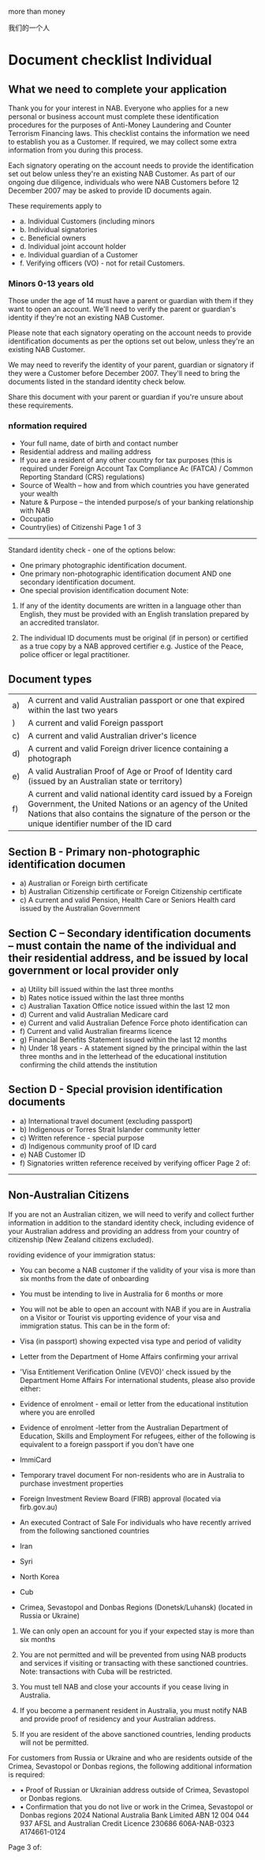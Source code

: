 more than money

我们的一个人

# Document checklist  Individual

## What we need to complete your application

Thank you for your interest in NAB. Everyone who applies for a new personal or business account must complete these identification procedures for the purposes of Anti-Money Laundering and Counter Terrorism Financing laws. This checklist contains the information we need to establish you as a Customer. If required, we may collect some extra information from you during this process.

Each signatory operating on the account needs to provide the identification set out below unless they're an existing NAB Customer. As part of our ongoing due diligence, individuals who were NAB Customers before 12 December 2007 may be asked to provide ID documents again.

These requirements apply to

- a. Individual Customers (including minors
- b. Individual signatories
- c. Beneficial owners
- d. Individual joint account holder
- e. Individual guardian of a Customer
- f. Verifying officers (VO) - not for retail Customers.
### Minors 0-13 years old

Those under the age of 14 must have a parent or guardian with them if they want to open an account. We'll need to verify the parent or guardian's identity if they're not an existing NAB Customer.

Please note that each signatory operating on the account needs to provide identification documents as per the options set out below, unless they're an existing NAB Customer.

We may need to reverify the identity of your parent, guardian or signatory if they were a Customer before December 2007. They'll need to bring the documents listed in the standard identity check below.

Share this document with your parent or guardian if you're unsure about these requirements.

### nformation required

- Your full name, date of birth and contact number
- Residential address and mailing address
- If you are a resident of any other country for tax purposes (this is required under Foreign Account Tax Compliance Ac
(FATCA) / Common Reporting Standard (CRS) regulations)
- Source of Wealth – how and from which countries you have generated your wealth
- Nature & Purpose – the intended purpose/s of your banking relationship with NAB
- Occupatio
- Country(ies) of Citizenshi
Page 1 of 3

---

Standard identity check - one of the options below:

- One primary photographic identification document.
- One primary non-photographic identification document AND one secondary identification document.
- One special provision identification document
Note:

1. If any of the identity documents are written in a language other than English, they must be provided with an English translation prepared by an accredited translator.

2. The individual ID documents must be original (if in person) or certified as a true copy by a NAB approved certifier e.g. Justice of the Peace, police officer or legal practitioner.

## Document types

<table><tr><td>a)</td><td>A current and valid Australian passport or one that expired within the last two years</td></tr><tr><td>)</td><td>A current and valid Foreign passport</td></tr><tr><td>c)</td><td>A current and valid Australian driver's licence</td></tr><tr><td>d)</td><td>A current and valid Foreign driver licence containing a photograph</td></tr><tr><td>e)</td><td>A valid Australian Proof of Age or Proof of Identity card (issued by an Australian state or territory)</td></tr><tr><td>f)</td><td>A current and valid national identity card issued by a Foreign Government, the United Nations or an agency of the United Nations that also contains the signature of the person or the unique identifier number of the ID card</td></tr></table>

## Section B - Primary non-photographic identification documen

- a) Australian or Foreign birth certificate
- b) Australian Citizenship certificate or Foreign Citizenship certificate
- c) A current and valid Pension, Health Care or Seniors Health card issued by the Australian Government
## Section C – Secondary identification documents – must contain the name of the individual and their residential address, and be issued by local government or local provider only

- a) Utility bill issued within the last three months
- b) Rates notice issued within the last three months
- c) Australian Taxation Office notice issued within the last 12 mon
- d) Current and valid Australian Medicare card
- e) Current and valid Australian Defence Force photo identification can
- f) Current and valid Australian firearms licence
- g) Financial Benefits Statement issued within the last 12 months
- h) Under 18 years - A statement signed by the principal within the last three months and in the letterhead of the educational
institution confirming the child attends the institution
## Section D - Special provision identification documents

- a) International travel document (excluding passport)
- b) Indigenous or Torres Strait Islander community letter
- c) Written reference - special purpose
- d) Indigenous community proof of ID card
- e) NAB Customer ID
- f) Signatories written reference received by verifying officer
Page 2 of:

---

## Non-Australian Citizens

If you are not an Australian citizen, we will need to verify and collect further information in addition to the standard identity check, including evidence of your Australian address and providing an address from your country of citizenship (New Zealand citizens excluded).

roviding evidence of your immigration status:

- You can become a NAB customer if the validity of your visa is more than six months from the date of onboarding
- You must be intending to live in Australia for 6 months or more
- You will not be able to open an account with NAB if you are in Australia on a Visitor or Tourist vis
upporting evidence of your visa and immigration status. This can be in the form of:

- Visa (in passport) showing expected visa type and period of validity
- Letter from the Department of Home Affairs confirming your arrival
- 'Visa Entitlement Verification Online (VEVO)' check issued by the Department Home Affairs
For international students, please also provide either:

- Evidence of enrolment - email or letter from the educational institution where you are enrolled
- Evidence of enrolment -letter from the Australian Department of Education, Skills and Employment
For refugees, either of the following is equivalent to a foreign passport if you don't have one

- ImmiCard
- Temporary travel document
For non-residents who are in Australia to purchase investment properties

- Foreign Investment Review Board (FIRB) approval (located via firb.gov.au)
- An executed Contract of Sale
For individuals who have recently arrived from the following sanctioned countries

- Iran
- Syri
- North Korea
- Cub
- Crimea, Sevastopol and Donbas Regions (Donetsk/Luhansk) (located in Russia or Ukraine)
1. We can only open an account for you if your expected stay is more than six months

2. You are not permitted and will be prevented from using NAB products and services if visiting or transacting with these sanctioned countries. Note: transactions with Cuba will be restricted.

3. You must tell NAB and close your accounts if you cease living in Australia.

4. If you become a permanent resident in Australia, you must notify NAB and provide proof of residency and your Australian address.

5. If you are resident of the above sanctioned countries, lending products will not be permitted.

For customers from Russia or Ukraine and who are residents outside of the Crimea, Sevastopol or Donbas regions, the following additional information is required:

- • Proof of Russian or Ukrainian address outside of Crimea, Sevastopol or Donbas regions.
- • Confirmation that you do not live or work in the Crimea, Sevastopol or Donbas regions
2024 National Australia Bank Limited ABN 12 004 044 937 AFSL and Australian Credit Licence 230686 606A-NAB-0323 A174661-0124

Page 3 of:

